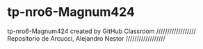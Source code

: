 # tp-nro6-Magnum424
tp-nro6-Magnum424 created by GitHub Classroom
//////////////////
Repositorio de Arcucci, Alejandro Nestor
//////////////////
